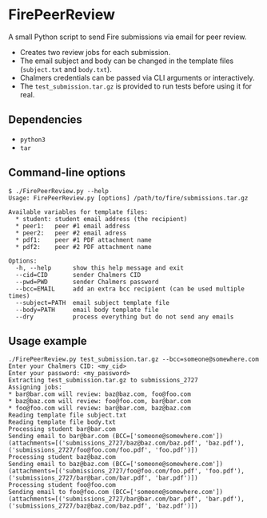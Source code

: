 # FirePeerReview

A small Python script to send Fire submissions via email for peer review.

* Creates two review jobs for each submission.
* The email subject and body can be changed in the template files (`subject.txt` and `body.txt`).
* Chalmers credentials can be passed via CLI arguments or interactively.
* The `test_submission.tar.gz` is provided to run tests before using it for real.

## Dependencies

* `python3`
* `tar`

## Command-line options

```
$ ./FirePeerReview.py --help
Usage: FirePeerReview.py [options] /path/to/fire/submissions.tar.gz

Available variables for template files:
  * student: student email address (the recipient)
  * peer1:   peer #1 email address
  * peer2:   peer #2 email adress
  * pdf1:    peer #1 PDF attachment name
  * pdf2:    peer #2 PDF attachment name

Options:
  -h, --help      show this help message and exit
  --cid=CID       sender Chalmers CID
  --pwd=PWD       sender Chalmers password
  --bcc=EMAIL     add an extra bcc recipient (can be used multiple times)
  --subject=PATH  email subject template file
  --body=PATH     email body template file
  --dry           process everything but do not send any emails
```

## Usage example

```
./FirePeerReview.py test_submission.tar.gz --bcc=someone@somewhere.com
Enter your Chalmers CID: <my_cid>
Enter your password: <my_password>
Extracting test_submission.tar.gz to submissions_2727
Assigning jobs:
* bar@bar.com will review: baz@baz.com, foo@foo.com
* baz@baz.com will review: foo@foo.com, bar@bar.com
* foo@foo.com will review: bar@bar.com, baz@baz.com
Reading template file subject.txt
Reading template file body.txt
Processing student bar@bar.com
Sending email to bar@bar.com (BCC=['someone@somewhere.com']) (attachments=[('submissions_2727/baz@baz.com/baz.pdf', 'baz.pdf'), ('submissions_2727/foo@foo.com/foo.pdf', 'foo.pdf')])
Processing student baz@baz.com
Sending email to baz@baz.com (BCC=['someone@somewhere.com']) (attachments=[('submissions_2727/foo@foo.com/foo.pdf', 'foo.pdf'), ('submissions_2727/bar@bar.com/bar.pdf', 'bar.pdf')])
Processing student foo@foo.com
Sending email to foo@foo.com (BCC=['someone@somewhere.com']) (attachments=[('submissions_2727/bar@bar.com/bar.pdf', 'bar.pdf'), ('submissions_2727/baz@baz.com/baz.pdf', 'baz.pdf')])
```